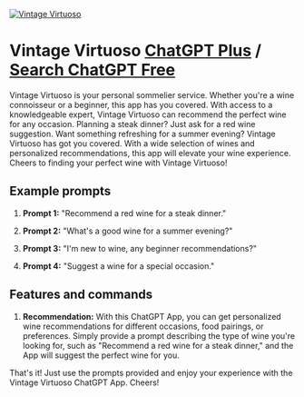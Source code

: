 
[![Vintage Virtuoso](https://files.oaiusercontent.com/file-zBrCWd4P2t2tiIXkYFFP9C2b?se=2123-10-17T05%3A19%3A59Z&sp=r&sv=2021-08-06&sr=b&rscc=max-age%3D31536000%2C%20immutable&rscd=attachment%3B%20filename%3Dd8f24252-868b-4ce4-bbec-abf7aadd6441.png&sig=gAEmlsOQK4RxWPBnPsxvgliSmiETtUF8Ni1eVly24qs%3D)](https://chat.openai.com/g/g-hxsNHGV4q-vintage-virtuoso)

# Vintage Virtuoso [ChatGPT Plus](https://chat.openai.com/g/g-hxsNHGV4q-vintage-virtuoso) / [Search ChatGPT Free](https://gptcall.net/index.html#/?search=Vintage%20Virtuoso)

Vintage Virtuoso is your personal sommelier service. Whether you're a wine connoisseur or a beginner, this app has you covered. With access to a knowledgeable expert, Vintage Virtuoso can recommend the perfect wine for any occasion. Planning a steak dinner? Just ask for a red wine suggestion. Want something refreshing for a summer evening? Vintage Virtuoso has got you covered. With a wide selection of wines and personalized recommendations, this app will elevate your wine experience. Cheers to finding your perfect wine with Vintage Virtuoso!

## Example prompts

1. **Prompt 1:** "Recommend a red wine for a steak dinner."

2. **Prompt 2:** "What's a good wine for a summer evening?"

3. **Prompt 3:** "I'm new to wine, any beginner recommendations?"

4. **Prompt 4:** "Suggest a wine for a special occasion."

## Features and commands

1. **Recommendation:** With this ChatGPT App, you can get personalized wine recommendations for different occasions, food pairings, or preferences. Simply provide a prompt describing the type of wine you're looking for, such as "Recommend a red wine for a steak dinner," and the App will suggest the perfect wine for you.

That's it! Just use the prompts provided and enjoy your experience with the Vintage Virtuoso ChatGPT App. Cheers!


